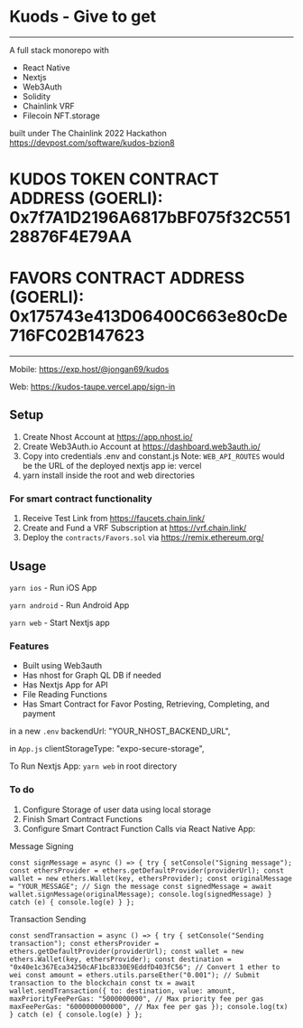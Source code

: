 # Kuods - Give to get

-----

A full stack monorepo with

- React Native
- Nextjs
- Web3Auth
- Solidity
- Chainlink VRF
- Filecoin NFT.storage

built under The Chainlink 2022 Hackathon <https://devpost.com/software/kudos-bzion8>

# KUDOS TOKEN CONTRACT ADDRESS (GOERLI): 0x7f7A1D2196A6817bBF075f32C55128876F4E79AA
# FAVORS CONTRACT ADDRESS (GOERLI): 0x175743e413D06400C663e80cDe716FC02B147623
-----

Mobile: <https://exp.host/@jongan69/kudos>

Web: <https://kudos-taupe.vercel.app/sign-in>

## Setup

1. Create Nhost Account at <https://app.nhost.io/>
2. Create Web3Auth.io Account at <https://dashboard.web3auth.io/>
3. Copy into credentials .env and constant.js
   Note: `WEB_API_ROUTES` would be the URL of the deployed nextjs app ie: vercel
4. yarn install inside the root and web directories

### For smart contract functionality

   1. Receive Test Link from <https://faucets.chain.link/>
   2. Create and Fund a VRF Subscription at <https://vrf.chain.link/>
   3. Deploy the `contracts/Favors.sol` via <https://remix.ethereum.org/>

## Usage

`yarn ios` - Run iOS App

`yarn android` - Run Android App

`yarn web` - Start Nextjs app

### Features

- Built using Web3auth
- Has nhost for Graph QL DB if needed
- Has Nextjs App for API
- File Reading Functions
- Has Smart Contract for Favor Posting, Retrieving, Completing, and payment

in a new `.env`
   backendUrl: "YOUR_NHOST_BACKEND_URL",

in `App.js`
  clientStorageType: "expo-secure-storage",

To Run Nextjs App:
  `yarn web` in root directory

### To do

1. Configure Storage of user data using local storage
2. Finish Smart Contract Functions
3. Configure Smart Contract Function Calls via React Native App:

Message Signing

`
const signMessage = async () => {
    try {
      setConsole("Signing message");
      const ethersProvider = ethers.getDefaultProvider(providerUrl);
      const wallet = new ethers.Wallet(key, ethersProvider);
      const originalMessage = "YOUR_MESSAGE";
      // Sign the message
      const signedMessage = await wallet.signMessage(originalMessage);
      console.log(signedMessage)
    } catch (e) {
      console.log(e)
    }
  };
`

Transaction Sending

`
const sendTransaction = async () => {
    try {
      setConsole("Sending transaction");
      const ethersProvider = ethers.getDefaultProvider(providerUrl);
      const wallet = new ethers.Wallet(key, ethersProvider);
      const destination = "0x40e1c367Eca34250cAF1bc8330E9EddfD403fC56";
      // Convert 1 ether to wei
      const amount = ethers.utils.parseEther("0.001");
      // Submit transaction to the blockchain
      const tx = await wallet.sendTransaction({
        to: destination,
        value: amount,
        maxPriorityFeePerGas: "5000000000", // Max priority fee per gas
        maxFeePerGas: "6000000000000", // Max fee per gas
      });
      console.log(tx)
    } catch (e) {
      console.log(e)
    }
  };
`
